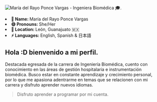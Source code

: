 ![María del Rayo Ponce Vargas - Ingeniera Biomédica 🎓.]()

<li><b>👤 Name:  </b> María del Rayo Ponce Vargas </li>
<li><b>😄 Pronouns: </b>  She/Her </li>
<li><b>📍 Location:  </b> León, Guanajuato 🇲🇽 </li>
<li><b>⚡ Languages: </b>  English, Spanish & 日本語 </li>

## Hola :D bienvenido a mi perfil.

Destacada egresada de la carrera de Ingeniería Biomédica, cuento con conocimiento en las áreas de gestión hospitalaria e instrumentación biomédica. Busco estar en constante aprendizaje y crecimiento personal, por lo que me apasiona adentrarme en temas que se relacionen con mi carrera y disfruto aprender nuevos idiomas.
>  Disfruto aprender a programar por mi cuenta.
